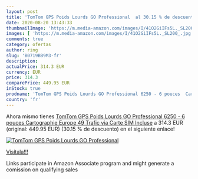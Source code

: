 ```yaml
---
layout: post
title: 'TomTom GPS Poids Lourds GO Professional  al 30.15 % de descuento'
date: 2020-08-20 13:43:33
thumbnailImage: 'https://m.media-amazon.com/images/I/41O2GiIFs5L._SL200_.jpg'
images: [ 'https://m.media-amazon.com/images/I/41O2GiIFs5L._SL200_.jpg' ]
comments: true
category: ofertas
author: ring
slug: 'B0719BB9M3-fr'
description:
actualPrice: 314.3 EUR
currency: EUR
price: 314.3
comparePrice: 449.95 EUR
inStock: true
prodname: 'TomTom GPS Poids Lourds GO Professional 6250 - 6 pouces  Cartographie Europe 49  Trafic via Carte SIM Incluse'
country: 'fr'
---
```


Ahora mismo tienes [TomTom GPS Poids Lourds GO Professional 6250 - 6 pouces  Cartographie Europe 49  Trafic via Carte SIM Incluse](https://www.amazon.fr/dp/B0719BB9M3/?tag=tolees0d-21) a 314.3 EUR (original: 449.95 EUR) (30.15 %  de descuento) en el siguiente enlace!

[![TomTom GPS Poids Lourds GO Professional ](https://m.media-amazon.com/images/I/41O2GiIFs5L._SL200_.jpg)](https://www.amazon.fr/dp/B0719BB9M3/?tag=tolees0d-21)

[Visítala!!!](https://www.amazon.fr/dp/B0719BB9M3/?tag=tolees0d-21)

Links participate in Amazon Associate program and might generate a comission on qualifying sales
